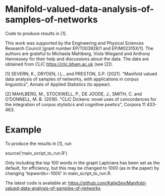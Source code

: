 # Manifold-valued-data-analysis-of-samples-of-networks
Code to produce results in [1].

This work was supported by the Engineering and Physical Sciences Research Council [grant number EP/T003928/1 and 
EP/M02315X/1]. The authors are grateful to Michaela Mahlberg, Viola Wiegand and Anthony Hennessey for their help and discussions about the data.
The data are obtained from CLiC https://clic.bham.ac.uk (see [2]). 

[1] SEVERN, K., DRYDEN, I.L., and PRESTON, S.P. (2021). "Manifold valued data analysis of samples of networks, with applications in corpus linguistics", Annals of Applied Statistics (to appear). 

[2] MAHLBERG, M., STOCKWELL, P., DE JOODE, J., SMITH, C. and O’DONNELL, M. B. (2016). "CLiC Dickens: novel uses of concordances for the integration of corpus stylistics and cognitive poetics", Corpora 11 433-463.

# Example 

To produce the results in [1], run

source('main_script_to_run.R') 

Only including the top 100 words in the graph Laplcians has been set as the default, for efficiency,
but this may be changed to 1000 (as in the paper) by changing 'topwords<-1000' in main_script_to_run.R.

The latest code is available at: https://github.com/KatieSev/Manifold-valued-data-analysis-of-samples-of-networks
